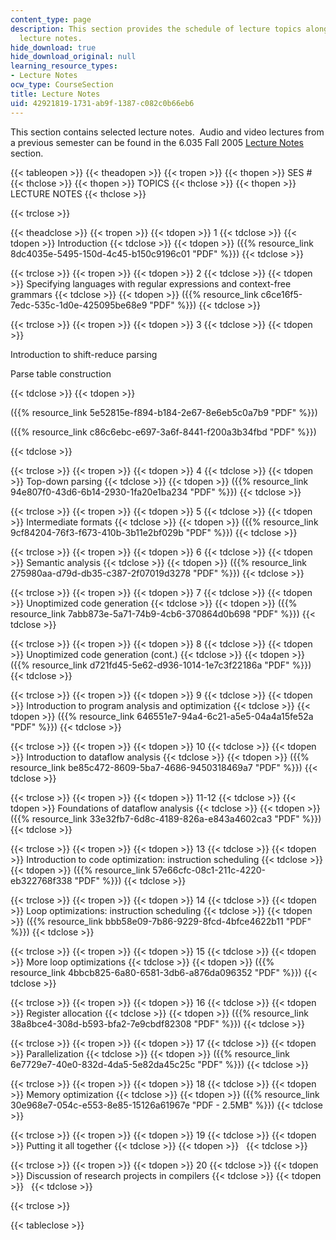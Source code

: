 ```yaml
---
content_type: page
description: This section provides the schedule of lecture topics along with the selected
  lecture notes.
hide_download: true
hide_download_original: null
learning_resource_types:
- Lecture Notes
ocw_type: CourseSection
title: Lecture Notes
uid: 42921819-1731-ab9f-1387-c082c0b66eb6
---
```


This section contains selected lecture notes.  Audio and video lectures from a previous semester can be found in the 6.035 Fall 2005 [Lecture Notes](/courses/6-035-computer-language-engineering-sma-5502-fall-2005/video_galleries/lecture-notes) section.

{{< tableopen >}}
{{< theadopen >}}
{{< tropen >}}
{{< thopen >}}
SES #
{{< thclose >}}
{{< thopen >}}
TOPICS
{{< thclose >}}
{{< thopen >}}
LECTURE NOTES
{{< thclose >}}

{{< trclose >}}

{{< theadclose >}}
{{< tropen >}}
{{< tdopen >}}
1
{{< tdclose >}}
{{< tdopen >}}
Introduction
{{< tdclose >}}
{{< tdopen >}}
({{% resource_link 8dc4035e-5495-150d-4c45-b150c9196c01 "PDF" %}})
{{< tdclose >}}

{{< trclose >}}
{{< tropen >}}
{{< tdopen >}}
2
{{< tdclose >}}
{{< tdopen >}}
Specifying languages with regular expressions and context-free grammars
{{< tdclose >}}
{{< tdopen >}}
({{% resource_link c6ce16f5-7edc-535c-1d0e-425095be68e9 "PDF" %}})
{{< tdclose >}}

{{< trclose >}}
{{< tropen >}}
{{< tdopen >}}
3
{{< tdclose >}}
{{< tdopen >}}


Introduction to shift-reduce parsing

Parse table construction


{{< tdclose >}}
{{< tdopen >}}


({{% resource_link 5e52815e-f894-b184-2e67-8e6eb5c0a7b9 "PDF" %}})

({{% resource_link c86c6ebc-e697-3a6f-8441-f200a3b34fbd "PDF" %}})


{{< tdclose >}}

{{< trclose >}}
{{< tropen >}}
{{< tdopen >}}
4
{{< tdclose >}}
{{< tdopen >}}
Top-down parsing
{{< tdclose >}}
{{< tdopen >}}
({{% resource_link 94e807f0-43d6-6b14-2930-1fa20e1ba234 "PDF" %}})
{{< tdclose >}}

{{< trclose >}}
{{< tropen >}}
{{< tdopen >}}
5
{{< tdclose >}}
{{< tdopen >}}
Intermediate formats
{{< tdclose >}}
{{< tdopen >}}
({{% resource_link 9cf84204-76f3-f673-410b-3b11e2bf029b "PDF" %}})
{{< tdclose >}}

{{< trclose >}}
{{< tropen >}}
{{< tdopen >}}
6
{{< tdclose >}}
{{< tdopen >}}
Semantic analysis
{{< tdclose >}}
{{< tdopen >}}
({{% resource_link 275980aa-d79d-db35-c387-2f07019d3278 "PDF" %}})
{{< tdclose >}}

{{< trclose >}}
{{< tropen >}}
{{< tdopen >}}
7
{{< tdclose >}}
{{< tdopen >}}
Unoptimized code generation
{{< tdclose >}}
{{< tdopen >}}
({{% resource_link 7abb873e-5a71-74b9-4cb6-370864d0b698 "PDF" %}})
{{< tdclose >}}

{{< trclose >}}
{{< tropen >}}
{{< tdopen >}}
8
{{< tdclose >}}
{{< tdopen >}}
Unoptimized code generation (cont.)
{{< tdclose >}}
{{< tdopen >}}
({{% resource_link d721fd45-5e62-d936-1014-1e7c3f22186a "PDF" %}})
{{< tdclose >}}

{{< trclose >}}
{{< tropen >}}
{{< tdopen >}}
9
{{< tdclose >}}
{{< tdopen >}}
Introduction to program analysis and optimization
{{< tdclose >}}
{{< tdopen >}}
({{% resource_link 646551e7-94a4-6c21-a5e5-04a4a15fe52a "PDF" %}})
{{< tdclose >}}

{{< trclose >}}
{{< tropen >}}
{{< tdopen >}}
10
{{< tdclose >}}
{{< tdopen >}}
Introduction to dataflow analysis
{{< tdclose >}}
{{< tdopen >}}
({{% resource_link be85c472-8609-5ba7-4686-9450318469a7 "PDF" %}})
{{< tdclose >}}

{{< trclose >}}
{{< tropen >}}
{{< tdopen >}}
11-12
{{< tdclose >}}
{{< tdopen >}}
Foundations of dataflow analysis
{{< tdclose >}}
{{< tdopen >}}
({{% resource_link 33e32fb7-6d8c-4189-826a-e843a4602ca3 "PDF" %}})
{{< tdclose >}}

{{< trclose >}}
{{< tropen >}}
{{< tdopen >}}
13
{{< tdclose >}}
{{< tdopen >}}
Introduction to code optimization: instruction scheduling
{{< tdclose >}}
{{< tdopen >}}
({{% resource_link 57e66cfc-08c1-211c-4220-eb322768f338 "PDF" %}})
{{< tdclose >}}

{{< trclose >}}
{{< tropen >}}
{{< tdopen >}}
14
{{< tdclose >}}
{{< tdopen >}}
Loop optimizations: instruction scheduling
{{< tdclose >}}
{{< tdopen >}}
({{% resource_link bbb58e09-7b86-9229-8fcd-4bfce4622b11 "PDF" %}})
{{< tdclose >}}

{{< trclose >}}
{{< tropen >}}
{{< tdopen >}}
15
{{< tdclose >}}
{{< tdopen >}}
More loop optimizations
{{< tdclose >}}
{{< tdopen >}}
({{% resource_link 4bbcb825-6a80-6581-3db6-a876da096352 "PDF" %}})
{{< tdclose >}}

{{< trclose >}}
{{< tropen >}}
{{< tdopen >}}
16
{{< tdclose >}}
{{< tdopen >}}
Register allocation
{{< tdclose >}}
{{< tdopen >}}
({{% resource_link 38a8bce4-308d-b593-bfa2-7e9cbdf82308 "PDF" %}})
{{< tdclose >}}

{{< trclose >}}
{{< tropen >}}
{{< tdopen >}}
17
{{< tdclose >}}
{{< tdopen >}}
Parallelization
{{< tdclose >}}
{{< tdopen >}}
({{% resource_link 6e7729e7-40e0-832d-4da5-5e82da45c25c "PDF" %}})
{{< tdclose >}}

{{< trclose >}}
{{< tropen >}}
{{< tdopen >}}
18
{{< tdclose >}}
{{< tdopen >}}
Memory optimization
{{< tdclose >}}
{{< tdopen >}}
({{% resource_link 30e968e7-054c-e553-8e85-15126a61967e "PDF - 2.5MB" %}})
{{< tdclose >}}

{{< trclose >}}
{{< tropen >}}
{{< tdopen >}}
19
{{< tdclose >}}
{{< tdopen >}}
Putting it all together
{{< tdclose >}}
{{< tdopen >}}
 
{{< tdclose >}}

{{< trclose >}}
{{< tropen >}}
{{< tdopen >}}
20
{{< tdclose >}}
{{< tdopen >}}
Discussion of research projects in compilers
{{< tdclose >}}
{{< tdopen >}}
 
{{< tdclose >}}

{{< trclose >}}

{{< tableclose >}}